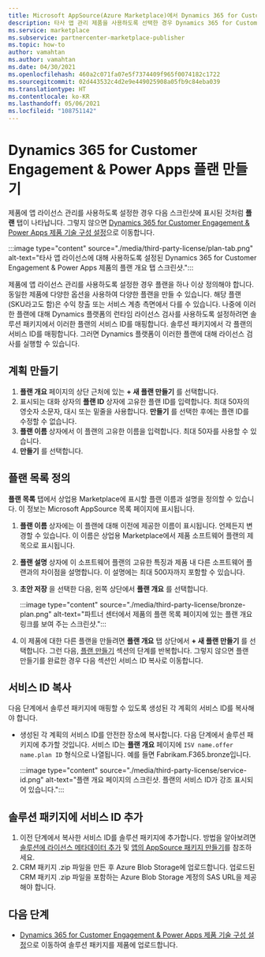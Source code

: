 ```yaml
---
title: Microsoft AppSource(Azure Marketplace)에서 Dynamics 365 for Customer Engagement & Power Apps 플랜을 만듭니다.
description: 타사 앱 관리 제품을 사용하도록 선택한 경우 Dynamics 365 for Customer Engagement & Power Apps 제품 플랜을 구성합니다.
ms.service: marketplace
ms.subservice: partnercenter-marketplace-publisher
ms.topic: how-to
author: vamahtan
ms.author: vamahtan
ms.date: 04/30/2021
ms.openlocfilehash: 460a2c071fa07e5f7374409f965f0074182c1722
ms.sourcegitcommit: 02d443532c4d2e9e449025908a05fb9c84eba039
ms.translationtype: HT
ms.contentlocale: ko-KR
ms.lasthandoff: 05/06/2021
ms.locfileid: "108751142"
---
```

# <a name="create-dynamics-365-for-customer-engagement--power-apps-plans"></a>Dynamics 365 for Customer Engagement & Power Apps 플랜 만들기

제품에 앱 라이선스 관리를 사용하도록 설정한 경우 다음 스크린샷에 표시된 것처럼 **플랜** 탭이 나타납니다. 그렇지 않으면 [Dynamics 365 for Customer Engagement & Power Apps 제품 기술 구성 설정](dynamics-365-customer-engage-technical-configuration.md)으로 이동합니다.

:::image type="content" source="./media/third-party-license/plan-tab.png" alt-text="타사 앱 라이선스에 대해 사용하도록 설정된 Dynamics 365 for Customer Engagement & Power Apps 제품의 플랜 개요 탭 스크린샷.":::

제품에 앱 라이선스 관리를 사용하도록 설정한 경우 플랜을 하나 이상 정의해야 합니다. 동일한 제품에 다양한 옵션을 사용하여 다양한 플랜을 만들 수 있습니다. 해당 플랜(SKU라고도 함)은 수익 창출 또는 서비스 계층 측면에서 다를 수 있습니다. 나중에 이러한 플랜에 대해 Dynamics 플랫폼의 런타임 라이선스 검사를 사용하도록 설정하려면 솔루션 패키지에서 이러한 플랜의 서비스 ID를 매핑합니다. 솔루션 패키지에서 각 플랜의 서비스 ID를 매핑합니다. 그러면 Dynamics 플랫폼이 이러한 플랜에 대해 라이선스 검사를 실행할 수 있습니다.

## <a name="create-a-plan"></a>계획 만들기

1. **플랜 개요** 페이지의 상단 근처에 있는 **+ 새 플랜 만들기** 를 선택합니다.
1. 표시되는 대화 상자의 **플랜 ID** 상자에 고유한 플랜 ID를 입력합니다. 최대 50자의 영숫자 소문자, 대시 또는 밑줄을 사용합니다. **만들기** 를 선택한 후에는 플랜 ID를 수정할 수 없습니다.
1. **플랜 이름** 상자에서 이 플랜의 고유한 이름을 입력합니다. 최대 50자를 사용할 수 있습니다.
1. **만들기** 를 선택합니다.

## <a name="define-the-plan-listing"></a>플랜 목록 정의

**플랜 목록** 탭에서 상업용 Marketplace에 표시할 플랜 이름과 설명을 정의할 수 있습니다. 이 정보는 Microsoft AppSource 목록 페이지에 표시됩니다.

1. **플랜 이름** 상자에는 이 플랜에 대해 이전에 제공한 이름이 표시됩니다. 언제든지 변경할 수 있습니다. 이 이름은 상업용 Marketplace에서 제품 소프트웨어 플랜의 제목으로 표시됩니다.
1. **플랜 설명** 상자에 이 소프트웨어 플랜의 고유한 특징과 제품 내 다른 소프트웨어 플랜과의 차이점을 설명합니다. 이 설명에는 최대 500자까지 포함할 수 있습니다.
1. **초안 저장** 을 선택한 다음, 왼쪽 상단에서 **플랜 개요** 를 선택합니다.

    :::image type="content" source="./media/third-party-license/bronze-plan.png" alt-text="파트너 센터에서 제품의 플랜 목록 페이지에 있는 플랜 개요 링크를 보여 주는 스크린샷.":::

1. 이 제품에 대한 다른 플랜을 만들려면 **플랜 개요** 탭 상단에서 **+ 새 플랜 만들기** 를 선택합니다. 그런 다음, [플랜 만들기](#create-a-plan) 섹션의 단계를 반복합니다. 그렇지 않으면 플랜 만들기를 완료한 경우 다음 섹션인 서비스 ID 복사로 이동합니다.

## <a name="copy-the-service-ids"></a>서비스 ID 복사

다음 단계에서 솔루션 패키지에 매핑할 수 있도록 생성된 각 계획의 서비스 ID를 복사해야 합니다.

- 생성된 각 계획의 서비스 ID를 안전한 장소에 복사합니다. 다음 단계에서 솔루션 패키지에 추가할 것입니다. 서비스 ID는 **플랜 개요** 페이지에 `ISV name.offer name.plan ID` 형식으로 나열됩니다. 예를 들면 Fabrikam.F365.bronze입니다.

    :::image type="content" source="./media/third-party-license/service-id.png" alt-text="플랜 개요 페이지의 스크린샷. 플랜의 서비스 ID가 강조 표시되어 있습니다.":::

## <a name="add-service-ids-to-your-solution-package"></a>솔루션 패키지에 서비스 ID 추가

1. 이전 단계에서 복사한 서비스 ID를 솔루션 패키지에 추가합니다. 방법을 알아보려면 [솔루션에 라이선스 메타데이터 추가](/powerapps/developer/data-platform/appendix-add-license-information-to-your-solution) 및 [앱의 AppSource 패키지 만들기](/powerapps/developer/data-platform/create-package-app-appsource)를 참조하세요.
1. CRM 패키지 .zip 파일을 만든 후 Azure Blob Storage에 업로드합니다. 업로드된 CRM 패키지 .zip 파일을 포함하는 Azure Blob Storage 계정의 SAS URL을 제공해야 합니다.

## <a name="next-steps"></a>다음 단계

- [Dynamics 365 for Customer Engagement & Power Apps 제품 기술 구성 설정](dynamics-365-customer-engage-technical-configuration.md)으로 이동하여 솔루션 패키지를 제품에 업로드합니다.

